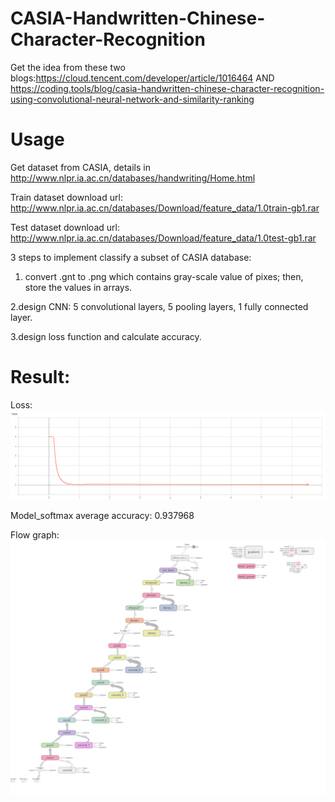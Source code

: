 # CASIA-Handwritten-Chinese-Character-Recognition

Get the idea from these two blogs:https://cloud.tencent.com/developer/article/1016464 AND
   https://coding.tools/blog/casia-handwritten-chinese-character-recognition-using-convolutional-neural-network-and-similarity-ranking


# Usage
Get dataset from CASIA, details in http://www.nlpr.ia.ac.cn/databases/handwriting/Home.html

Train dataset download url: http://www.nlpr.ia.ac.cn/databases/Download/feature_data/1.0train-gb1.rar

Test dataset download url: http://www.nlpr.ia.ac.cn/databases/Download/feature_data/1.0test-gb1.rar

3 steps to implement classify a subset of CASIA database:

1. convert .gnt to .png which contains gray-scale value of pixes; then, store the values in arrays.

2.design CNN: 5 convolutional layers, 5 pooling layers, 1 fully connected layer.

3.design loss function and calculate accuracy.

# Result:
Loss:
![image](https://github.com/JinliangZ/CASIA-Handwritten-Chinese-Character-Recognition/blob/master/image/loss.jpg)


Model_softmax average accuracy: 0.937968


Flow graph:
![image](https://github.com/JinliangZ/CASIA-Handwritten-Chinese-Character-Recognition/blob/master/image/flow%20diagram.png)

